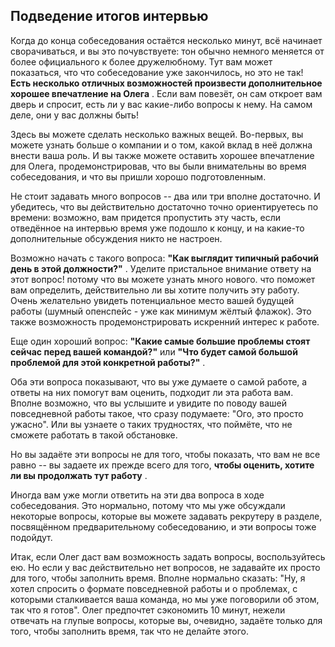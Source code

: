 ## Подведение итогов интервью

Когда до конца собеседования остаётся несколько минут, всё начинает сворачиваться, и вы это почувствуете: тон обычно немного меняется от более официального к более дружелюбному. Тут вам может показаться, что что собеседование уже закончилось, но это не так!  **Есть несколько отличных возможностей произвести дополнительное хорошее впечатление на Олега** . Если вам повезёт, он сам откроет вам дверь и спросит, есть ли у вас какие-либо вопросы к нему. На самом деле, они у вас должны быть!

Здесь вы можете сделать несколько важных вещей. Во-первых, вы можете узнать больше о компании и о том, какой вклад в неё должна внести ваша роль. И вы также можете оставить хорошее впечатление для Олега, продемонстрировав, что вы были внимательны во время собеседования, и что вы пришли хорошо подготовленным.

Не стоит задавать много вопросов -- два или три вполне достаточно. И убедитесь, что вы действительно достаточно точно ориентируетесь по времени: возможно, вам придется пропустить эту часть, если отведённое на интервью время уже подошло к концу, и на какие-то дополнительные обсуждения никто не настроен.

Возможно начать с такого вопроса:  **"Как выглядит типичный рабочий день в этой должности?"** . Уделите пристальное внимание ответу на этот вопрос! потому что вы можете узнать много нового. что поможет вам определить, действительно ли вы хотите получить эту работу. Очень желательно увидеть потенциальное место вашей будущей работы (шумный опенспейс - уже как минимум жёлтый флажок). Это также возможность продемонстрировать искренний интерес к работе.

Еще один хороший вопрос: **"Какие самые большие проблемы стоят сейчас перед вашей командой?"** или  **"Что будет самой большой проблемой для этой конкретной работы?"** .

Оба эти вопроса показывают, что вы уже думаете о самой работе, а ответы на них помогут вам оценить, подходит ли эта работа вам. Вполне возможно, что вы услышите и увидите по поводу вашей повседневной работы такое, что сразу подумаете: "Ого, это просто ужасно". Или вы узнаете о таких трудностях, что поймёте, что не сможете работать в такой обстановке.

Но вы задаёте эти вопросы не для того, чтобы показать, что вам не все равно -- вы задаете их прежде всего для того,  **чтобы оценить, хотите ли вы продолжать тут работу** .

Иногда вам уже могли ответить на эти два вопроса в ходе собеседования. Это нормально, потому что мы уже обсуждали некоторые вопросы, которые вы можете задавать рекрутеру в разделе, посвящённом предварительному собеседованию, и эти вопросы тоже подойдут.

Итак, если Олег даст вам возможность задать вопросы, воспользуйтесь ею. Но если у вас действительно нет вопросов, не задавайте их просто для того, чтобы заполнить время. Вполне нормально сказать: "Ну, я хотел спросить о формате повседневной работы и о проблемах, с которыми сталкивается ваша команда, но мы уже поговорили об этом, так что я готов". Олег предпочтет сэкономить 10 минут, нежели отвечать на глупые вопросы, которые вы, очевидно, задаёте только для того, чтобы заполнить время, так что не делайте этого.
